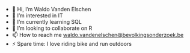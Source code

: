 - 👋 Hi, I’m Waldo Vanden Elschen
- 👀 I’m interested in IT
- 🌱 I’m currently learning SQL
- 💞️ I’m looking to collaborate on R
- 📫 How to reach me waldo.vandenelschen@bevolkingsonderzoek.be
- ⚡ Spare time: I love riding bike and run outdoors


<!---
WaldoVdE/WaldoVdE is a ✨ special ✨ repository because its `README.md` (this file) appears on your GitHub profile.
You can click the Preview link to take a look at your changes.
--->
